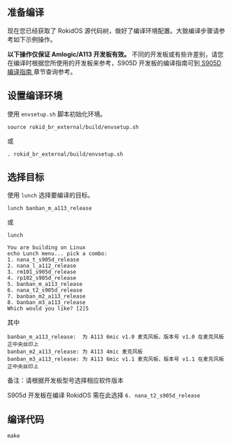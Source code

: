 ## 准备编译

现在您已经获取了 RokidOS 源代码树，做好了编译环境配置。大致编译步骤请参考如下示例操作。

**以下操作仅保证 Amlogic/A113 开发板有效。** 不同的开发板或有些许差别，请您在编译时根据您所使用的开发板来参考，S905D 开发板的编译指南可到[ S905D 编译指南 ](../../reference/dev_board/amlogic/usermanual_s905d.html)章节查询参考。


## 设置编译环境

使用 ```envsetup.sh``` 脚本初始化环境。
```
source rokid_br_external/build/envsetup.sh
```
或
```
. rokid_br_external/build/envsetup.sh
```

## 选择目标

使用 ```lunch``` 选择要编译的目标。
```
lunch banban_m_a113_release
```
或
```
lunch 

You are building on Linux
echo Lunch menu... pick a combo:
1. nana_t_s905d_release
2. nana_l_a112_release
3. rm101_s905d_release
4. rp102_s905d_release
5. banban_m_a113_release
6. nana_t2_s905d_release
7. banban_m2_a113_release
8. banban_m3_a113_release
Which would you like? [2]5
```
其中
```
banban_m_a113_release:  为 A113 6mic v1.0 麦克风板，版本号 v1.0 在麦克风板正中央丝印上
banban_m2_a113_release: 为 A113 4mic 麦克风板
banban_m3_a113_release: 为 A113 6mic v1.1 麦克风板，版本号 v1.1 在麦克风板正中央丝印上
```
备注：请根据开发板型号选择相应软件版本

S905d 开发板在编译 RokidOS 需在此选择 `6. nana_t2_s905d_release`

## 编译代码
```
make 
```
